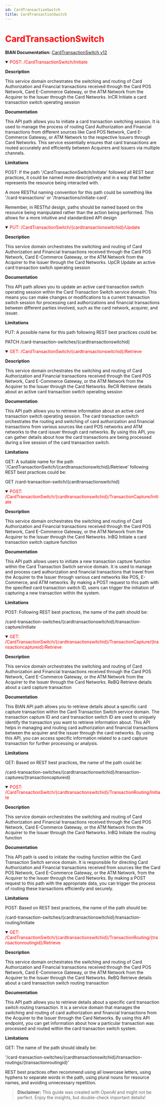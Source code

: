 ```yaml
---
id: CardTransactionSwitch
title: CardTransactionSwitch
---
```


<h1 style='color:red;'>CardTransactionSwitch</h1>

**BIAN Documentation:** [CardTransactionSwitch v12](https://app.swaggerhub.com/apis/BIAN-3/CardTransactionSwitch/12.0.0)

<details open>
  <summary><span style='color:red;'>POST: /CardTransactionSwitch/Initiate</span></summary>

  **Description**

  This service domain orchestrates the switching and routing of Card Authorization and Financial transactions received through the Card POS Network, Card E-Commerce Gateway, or the ATM Network from the Acquirer to the Issuer through the Card Networks. InCR Initiate a card transaction switch operating session

  **Documentation**

  This API path allows you to initiate a card transaction switching session. It is used to manage the process of routing Card Authorization and Financial transactions from different sources like Card POS Network, Card E-Commerce Gateway, or ATM Network to the respective Issuers through Card Networks. This service essentially ensures that card transactions are routed accurately and efficiently between Acquirers and Issuers via multiple channels.

  **Limitations**

  POST: If the path '/CardTransactionSwitch/Initiate' followed all REST best practices, it could be named more descriptively and in a way that better represents the resource being interacted with. 

A more RESTful naming convention for this path could be something like '/card-transactions' or '/transactions/initiate-card'. 

Remember, in RESTful design, paths should be named based on the resource being manipulated rather than the action being performed. This allows for a more intuitive and standardized API design

</details>

<details open>
  <summary><span style='color:red;'>PUT: /CardTransactionSwitch/{cardtransactionswitchid}/Update</span></summary>

  **Description**

  This service domain orchestrates the switching and routing of Card Authorization and Financial transactions received through the Card POS Network, Card E-Commerce Gateway, or the ATM Network from the Acquirer to the Issuer through the Card Networks. UpCR Update an active card transaction switch operating session

  **Documentation**

  This API path allows you to update an active card transaction switch operating session within the Card Transaction Switch service domain. This means you can make changes or modifications to a current transaction switch session for processing card authorizations and financial transactions between different parties involved, such as the card network, acquirer, and issuer.

  **Limitations**

  PUT: A possible name for this path following REST best practices could be:

PATCH /card-transaction-switches/{cardtransactionswitchid}

</details>

<details open>
  <summary><span style='color:red;'>GET: /CardTransactionSwitch/{cardtransactionswitchid}/Retrieve</span></summary>

  **Description**

  This service domain orchestrates the switching and routing of Card Authorization and Financial transactions received through the Card POS Network, Card E-Commerce Gateway, or the ATM Network from the Acquirer to the Issuer through the Card Networks. ReCR Retrieve details about an active card transaction switch operating session

  **Documentation**

  This API path allows you to retrieve information about an active card transaction switch operating session. The card transaction switch orchestrates the routing and switching of card authorization and financial transactions from various sources like card POS networks and ATM networks to the card issuer through card networks. By using this API, you can gather details about how the card transactions are being processed during a live session of the card transaction switch.

  **Limitations**

  GET: A suitable name for the path '/CardTransactionSwitch/{cardtransactionswitchid}/Retrieve' following REST best practices could be: 

GET /card-transaction-switch/{cardtransactionswitchid}

</details>

<details open>
  <summary><span style='color:red;'>POST: /CardTransactionSwitch/{cardtransactionswitchid}/TransactionCapture/Initiate</span></summary>

  **Description**

  This service domain orchestrates the switching and routing of Card Authorization and Financial transactions received through the Card POS Network, Card E-Commerce Gateway, or the ATM Network from the Acquirer to the Issuer through the Card Networks. InBQ Initiate a card transaction switch capture function

  **Documentation**

  This API path allows users to initiate a new transaction capture function within the Card Transaction Switch service domain. It is used to manage and process card authorization and financial transactions that travel from the Acquirer to the Issuer through various card networks like POS, E-Commerce, and ATM networks. By making a POST request to this path with the specified card transaction switch ID, users can trigger the initiation of capturing a new transaction within the system.

  **Limitations**

  POST: Following REST best practices, the name of the path should be:

/card-transaction-switches/{cardtransactionswitchid}/transaction-capture/initiate

</details>

<details open>
  <summary><span style='color:red;'>GET: /CardTransactionSwitch/{cardtransactionswitchid}/TransactionCapture/{transactioncaptureid}/Retrieve</span></summary>

  **Description**

  This service domain orchestrates the switching and routing of Card Authorization and Financial transactions received through the Card POS Network, Card E-Commerce Gateway, or the ATM Network from the Acquirer to the Issuer through the Card Networks. ReBQ Retrieve details about a card capture transaction

  **Documentation**

  This BIAN API path allows you to retrieve details about a specific card capture transaction within the Card Transaction Switch service domain. The transaction capture ID and card transaction switch ID are used to uniquely identify the transaction you want to retrieve information about. This API helps in managing and routing card authorization and financial transactions between the acquirer and the issuer through the card networks. By using this API, you can access specific information related to a card capture transaction for further processing or analysis.

  **Limitations**

  GET: Based on REST best practices, the name of the path could be:

/card-transaction-switches/{cardtransactionswitchid}/transaction-captures/{transactioncaptureid}

</details>

<details open>
  <summary><span style='color:red;'>POST: /CardTransactionSwitch/{cardtransactionswitchid}/TransactionRouting/Initiate</span></summary>

  **Description**

  This service domain orchestrates the switching and routing of Card Authorization and Financial transactions received through the Card POS Network, Card E-Commerce Gateway, or the ATM Network from the Acquirer to the Issuer through the Card Networks. InBQ Initiate the routing function

  **Documentation**

  This API path is used to initiate the routing function within the Card Transaction Switch service domain. It is responsible for directing Card Authorization and Financial transactions received from sources like the Card POS Network, Card E-Commerce Gateway, or the ATM Network, from the Acquirer to the Issuer through the Card Networks. By making a POST request to this path with the appropriate data, you can trigger the process of routing these transactions efficiently and securely.

  **Limitations**

  POST: Based on REST best practices, the name of the path should be:

/card-transaction-switches/{cardtransactionswitchid}/transaction-routing/initiate

</details>

<details open>
  <summary><span style='color:red;'>GET: /CardTransactionSwitch/{cardtransactionswitchid}/TransactionRouting/{transactionroutingid}/Retrieve</span></summary>

  **Description**

  This service domain orchestrates the switching and routing of Card Authorization and Financial transactions received through the Card POS Network, Card E-Commerce Gateway, or the ATM Network from the Acquirer to the Issuer through the Card Networks. ReBQ Retrieve details about a card transaction switch routing transaction

  **Documentation**

  This API path allows you to retrieve details about a specific card transaction switch routing transaction. It is a service domain that manages the switching and routing of card authorization and financial transactions from the Acquirer to the Issuer through the Card Networks. By using this API endpoint, you can get information about how a particular transaction was processed and routed within the card transaction switch system.

  **Limitations**

  GET: The name of the path should ideally be:

'/card-transaction-switches/{cardtransactionswitchid}/transaction-routings/{transactionroutingid}'

REST best practices often recommend using all lowercase letters, using hyphens to separate words in the path, using plural nouns for resource names, and avoiding unnecessary repetition.

</details>

> **Disclaimer:** This guide was created with OpenAI and might not be perfect. Enjoy the insights, but double-check important details!
